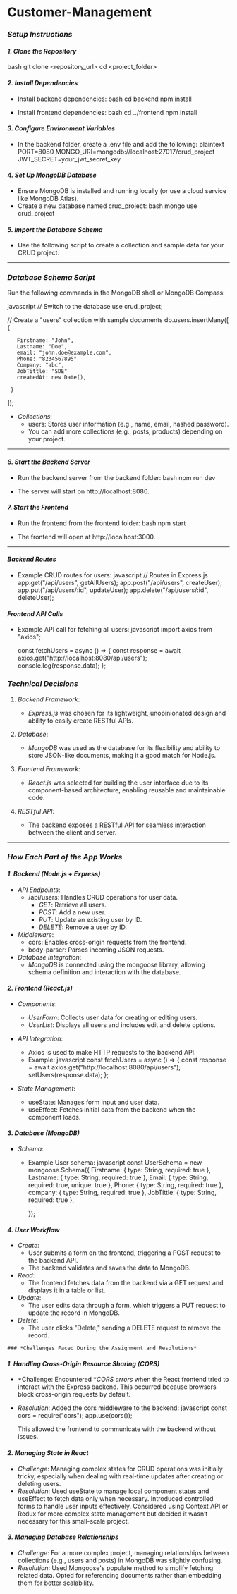 # Customer-Management

### *Setup Instructions*

#### *1. Clone the Repository*
   bash
   git clone <repository_url>
   cd <project_folder>
   

#### *2. Install Dependencies*
   - Install backend dependencies:
     bash
     cd backend
     npm install
     
   - Install frontend dependencies:
     bash
     cd ../frontend
     npm install
     

#### *3. Configure Environment Variables*
   - In the backend folder, create a .env file and add the following:
     plaintext
     PORT=8080
     MONGO_URI=mongodb://localhost:27017/crud_project
     JWT_SECRET=your_jwt_secret_key
     

#### *4. Set Up MongoDB Database*
   - Ensure MongoDB is installed and running locally (or use a cloud service like MongoDB Atlas).
   - Create a new database named crud_project:
     bash
     mongo
     use crud_project
     

#### *5. Import the Database Schema*
   - Use the following script to create a collection and sample data for your CRUD project.

---

### *Database Schema Script*

   Run the following commands in the MongoDB shell or MongoDB Compass:

   javascript
   // Switch to the database
   use crud_project;

   // Create a "users" collection with sample documents
   db.users.insertMany([
     {
     
       Firstname: "John",
       Lastname: "Doe",
       email: "john.doe@example.com",
       Phone: "8234567895"
       Company: "abc",
       JobTittle: "SDE"
       createdAt: new Date(),
       
     }
   ]);
   

   - *Collections*:
     - users: Stores user information (e.g., name, email, hashed password).
     - You can add more collections (e.g., posts, products) depending on your project.

---

#### *6. Start the Backend Server*
   - Run the backend server from the backend folder:
     bash
     npm run dev
     
   - The server will start on http://localhost:8080.

#### *7. Start the Frontend*
   - Run the frontend from the frontend folder:
     bash
     npm start
     
   - The frontend will open at http://localhost:3000.

---

#### *Backend Routes*
   - Example CRUD routes for users:
     javascript
     // Routes in Express.js
     app.get("/api/users", getAllUsers);
     app.post("/api/users", createUser);
     app.put("/api/users/:id", updateUser);
     app.delete("/api/users/:id", deleteUser);
     

#### *Frontend API Calls*
   - Example API call for fetching all users:
     javascript
     import axios from "axios";

     const fetchUsers = async () => {
       const response = await axios.get("http://localhost:8080/api/users");
       console.log(response.data);
     };


### *Technical Decisions*

1. *Backend Framework*:  
   - *Express.js* was chosen for its lightweight, unopinionated design and ability to easily create RESTful APIs.  

2. *Database*:  
   - *MongoDB* was used as the database for its flexibility and ability to store JSON-like documents, making it a good match for Node.js.  

3. *Frontend Framework*:  
   - *React.js* was selected for building the user interface due to its component-based architecture, enabling reusable and maintainable code.   

4. *RESTful API*:  
   - The backend exposes a RESTful API for seamless interaction between the client and server.

---

### *How Each Part of the App Works*

#### *1. Backend (Node.js + Express)*  
   - *API Endpoints*:  
     - /api/users: Handles CRUD operations for user data.
       - *GET*: Retrieve all users.
       - *POST*: Add a new user.
       - *PUT*: Update an existing user by ID.
       - *DELETE*: Remove a user by ID.
   - *Middleware*:
     - cors: Enables cross-origin requests from the frontend.
     - body-parser: Parses incoming JSON requests.
   - *Database Integration*:
     - *MongoDB* is connected using the mongoose library, allowing schema definition and interaction with the database.

#### *2. Frontend (React.js)*  
   - *Components*:
     - *UserForm*: Collects user data for creating or editing users.
     - *UserList*: Displays all users and includes edit and delete options.
   - *API Integration*:
     - Axios is used to make HTTP requests to the backend API.
     - Example:
       javascript
       const fetchUsers = async () => {
         const response = await axios.get("http://localhost:8080/api/users");
         setUsers(response.data);
       };
       
   - *State Management*:
     - useState: Manages form input and user data.
     - useEffect: Fetches initial data from the backend when the component loads.

#### *3. Database (MongoDB)*  
   - *Schema*:
     - Example User schema:
       javascript
       const UserSchema = new mongoose.Schema({
         Firstname: { type: String, required: true },
         Lastname: { type: String, required: true },
         Email: { type: String, required: true, unique: true },
         Phone: { type: String, required: true },
         company: { type: String, required: true },
         JobTittle: { type: String, required: true },
         
       });
       

#### *4. User Workflow*  
   - *Create*:
     - User submits a form on the frontend, triggering a POST request to the backend API.
     - The backend validates and saves the data to MongoDB.
   - *Read*:
     - The frontend fetches data from the backend via a GET request and displays it in a table or list.
   - *Update*:
     - The user edits data through a form, which triggers a PUT request to update the record in MongoDB.
   - *Delete*:
     - The user clicks "Delete," sending a DELETE request to remove the record.
    




    ### *Challenges Faced During the Assignment and Resolutions*


#### *1. Handling Cross-Origin Resource Sharing (CORS)*  
   - *Challenge: Encountered **CORS errors* when the React frontend tried to interact with the Express backend. This occurred because browsers block cross-origin requests by default.  
   - *Resolution*: Added the cors middleware to the backend:
     javascript
     const cors = require("cors");
     app.use(cors());
     
     This allowed the frontend to communicate with the backend without issues.



#### *2. Managing State in React*  
   - *Challenge*: Managing complex states for CRUD operations was initially tricky, especially when dealing with real-time updates after creating or deleting users.  
   - *Resolution*: Used useState to manage local component states and useEffect to fetch data only when necessary. Introduced controlled forms to handle user inputs effectively. Considered using Context API or Redux for more complex state management but decided it wasn’t necessary for this small-scale project.



#### *3. Managing Database Relationships*  
   - *Challenge*: For a more complex project, managing relationships between collections (e.g., users and posts) in MongoDB was slightly confusing.  
   - *Resolution*: Used Mongoose's populate method to simplify fetching related data. Opted for referencing documents rather than embedding them for better scalability.


